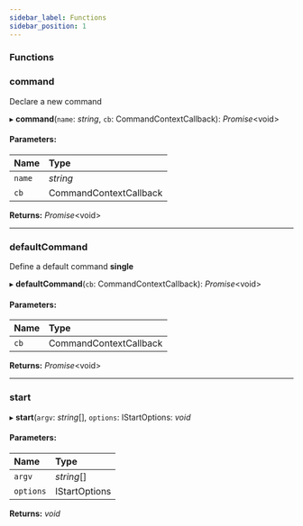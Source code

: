 ```yaml
---
sidebar_label: Functions
sidebar_position: 1
---
```


### Functions

### command
Declare a new command

▸ **command**(`name`: *string*, `cb`: CommandContextCallback): *Promise*<void\>

#### Parameters:

| Name | Type |
| :------ | :------ |
| `name` | *string* |
| `cb` | CommandContextCallback |

**Returns:** *Promise*<void\>

___

### defaultCommand

Define a default command **single**

▸ **defaultCommand**(`cb`: CommandContextCallback): *Promise*<void\>

#### Parameters:

| Name | Type |
| :------ | :------ |
| `cb` | CommandContextCallback |

**Returns:** *Promise*<void\>

___

### start

▸ **start**(`argv`: *string*[], `options`: IStartOptions: *void*

#### Parameters:

| Name | Type |
| :------ | :------ |
| `argv` | *string*[] |
| `options` | IStartOptions |

**Returns:** *void*